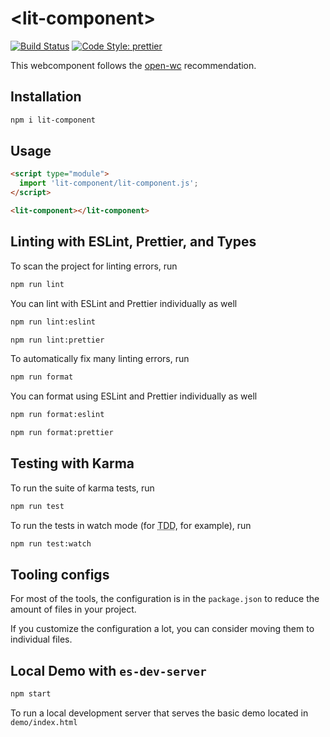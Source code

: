 # \<lit-component>

[![Build Status](https://travis-ci.org/sumitgahoi/lit-component.svg?branch=master)](https://travis-ci.org/sumitgahoi/lit-component)
[![Code Style: prettier](https://img.shields.io/badge/code_style-prettier-ff69b4.svg)](https://github.com/prettier/prettier)

This webcomponent follows the [open-wc](https://github.com/open-wc/open-wc) recommendation.

## Installation
```bash
npm i lit-component
```

## Usage
```html
<script type="module">
  import 'lit-component/lit-component.js';
</script>

<lit-component></lit-component>
```

## Linting with ESLint, Prettier, and Types
To scan the project for linting errors, run
```bash
npm run lint
```

You can lint with ESLint and Prettier individually as well
```bash
npm run lint:eslint
```
```bash
npm run lint:prettier
```

To automatically fix many linting errors, run
```bash
npm run format
```

You can format using ESLint and Prettier individually as well
```bash
npm run format:eslint
```
```bash
npm run format:prettier
```

## Testing with Karma
To run the suite of karma tests, run
```bash
npm run test
```

To run the tests in watch mode (for <abbr title="test driven development">TDD</abbr>, for example), run

```bash
npm run test:watch
```


## Tooling configs

For most of the tools, the configuration is in the `package.json` to reduce the amount of files in your project.

If you customize the configuration a lot, you can consider moving them to individual files.

## Local Demo with `es-dev-server`
```bash
npm start
```
To run a local development server that serves the basic demo located in `demo/index.html`

